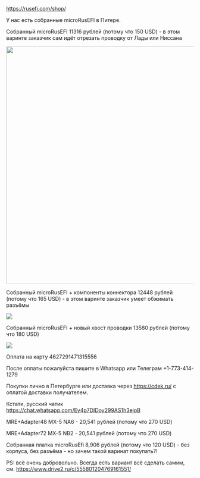 https://rusefi.com/shop/

У нас есть собранные microRusEFI в Питере.

Собранный microRusEFI 11316 рублей (потому что 150 USD) - в этом варинте заказчик сам идёт отрезать проводку от Лады или Ниссана

<img src="Hardware/microrusefi/store/mre_assembled.jpg" width="640">

Собранный microRusEFI + компоненты коннектора 12448 рублей (потому что 165 USD) - в этом варинте заказчик умеет обжимать разъёмы

<img src="Hardware/microrusefi/store/mre_assembled_connector_kit.jpg">

Собранный microRusEFI + новый хвост проводки 13580 рублей (потому что 180 USD)

<img src="Hardware/microrusefi/store/mre_assembled_pigtail.jpg">

Оплата на карту 4627291471315556

После оплаты пожалуйста пишите в Whatsapp или Телеграм +1-773-414-1279

Покупки лично в Петербурге или доставка через https://cdek.ru/ с оплатой доставки получателем.


Кстати, русский чатик https://chat.whatsapp.com/Ey4p7DIDoy299AS1h3ejpB



MRE+Adapter48 MX-5 NA6 - 20,541 рублей (потому что 270 USD)

MRE+Adapter72 MX-5 NB2 - 20,541 рублей (потому что 270 USD)


Собранная платка microRusEfi 8,906 рублей (потому что 120 USD) - без корпуса, без разъёма - но зачем такой варинат покупать?!

PS: всё очень добровольно. Всегда есть вариант всё сделать самим, см. https://www.drive2.ru/c/555801204769161551/
